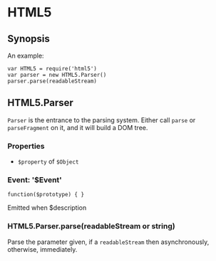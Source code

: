HTML5
============================================================================

## Synopsis

An example: 

    var HTML5 = require('html5')
    var parser = new HTML5.Parser()
    parser.parse(readableStream)

## HTML5.Parser

`Parser` is the entrance to the parsing system. Either call `parse` or
`parseFragment` on it, and it will build a DOM tree.

### Properties

* `$property` of `$Object`

### Event: '$Event'

`function($prototype) { }`

Emitted when $description

### HTML5.Parser.parse(readableStream or string)

Parse the parameter given, if a `readableStream` then asynchronously,
otherwise, immediately.

